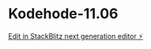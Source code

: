 # Kodehode-11.06

[Edit in StackBlitz next generation editor ⚡️](https://stackblitz.com/~/github.com/FabAlien/Kodehode-11.06)